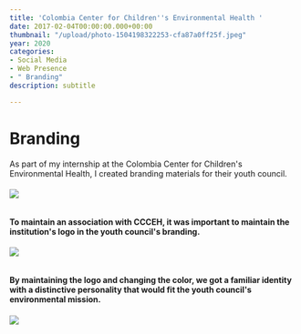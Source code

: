 ```yaml
---
title: 'Colombia Center for Children''s Environmental Health '
date: 2017-02-04T00:00:00.000+00:00
thumbnail: "/upload/photo-1504198322253-cfa87a0ff25f.jpeg"
year: 2020
categories:
- Social Media
- Web Presence
- " Branding"
description: subtitle

---
```

# Branding

As part of my internship at the Colombia Center for Children's Environmental Health, I created branding materials for their youth council.

###### ![](/upload/1.png)

**To maintain an association with CCCEH, it was important to maintain the institution's logo in the youth council's branding.**

###### ![](/upload/2.png)

**By maintaining the logo and changing the color, we got a familiar identity with a distinctive personality that would fit the youth council's environmental mission.**

###### ![](/upload/3.png)
